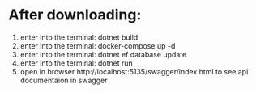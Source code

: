 # After downloading: 
1. enter into the terminal: dotnet build
2. enter into the terminal: docker-compose up -d
3. enter into the terminal: dotnet ef database update
4. enter into the terminal: dotnet run
5. open in browser http://localhost:5135/swagger/index.html to see api documentaion in swagger
